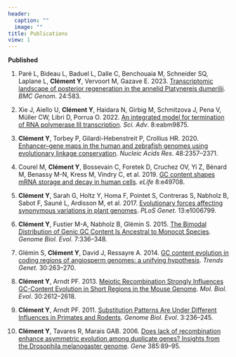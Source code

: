 ```yaml
---
header:
  caption: ""
  image: ""
title: Publications
view: 1
---
```



**Published**

1. Paré L, Bideau L, Baduel L, Dalle C, Benchouaia M, Schneider SQ, Laplane L, **Clément Y**, Vervoort M, Gazave E. 2023. <a href="/pubs/Pare_2023_BMCGenom.pdf" target="_blank">Transcriptomic landscape of posterior regeneration in the annelid Platynereis dumerilii</a>. *BMC Genom*. 24:583.

1. Xie J, Aiello U, **Clément Y**, Haidara N, Girbig M, Schmitzova J, Pena V, Müller CW, Libri D, Porrua O. 2022. <a href="/pubs/Xie_2022_SciAdv.pdf" target="_blank">An integrated model for termination of RNA polymerase III transcription</a>. *Sci. Adv*. 8:eabm9875.

1. **Clément Y**, Torbey P, Gilardi-Hebenstreit P, Crollius HR. 2020. <a href="/pubs/Clement_2020_NAR.pdf" target="_blank">Enhancer–gene maps in the human and zebrafish genomes using evolutionary linkage conservation</a>. *Nucleic Acids Res*. 48:2357–2371.

1. Courel M, **Clément Y**, Bossevain C, Foretek D, Cruchez OV, Yi Z, Bénard M, Benassy M-N, Kress M, Vindry C, et al. 2019. <a href="/pubs/Courel_2019_eLife.pdf" target="_blank">GC content shapes mRNA storage and decay in human cells</a>. *eLife* 8:e49708.

1. **Clément Y**, Sarah G, Holtz Y, Homa F, Pointet S, Contreras S, Nabholz B, Sabot F, Sauné L, Ardisson M, et al. 2017. <a href="/pubs/Clement_2017_PLoSGenet.pdf" target="_blank">Evolutionary forces affecting synonymous variations in plant genomes</a>. *PLoS Genet*. 13:e1006799.

1. **Clément Y**, Fustier M-A, Nabholz B, Glémin S. 2015. <a href="/pubs/Clement_2015_GBE.pdf" target="_blank">The Bimodal Distribution of Genic GC Content Is Ancestral to Monocot Species</a>. *Genome Biol. Evol*. 7:336–348.

1. Glémin S, **Clément Y**, David J, Ressayre A. 2014. <a href="/pubs/Glemin_2014_TIG.pdf" target="_blank">GC content evolution in coding regions of angiosperm genomes: a unifying hypothesis</a>. *Trends Genet*. 30:263–270.

1. **Clément Y**, Arndt PF. 2013. <a href="/pubs/Clement_2013_MBE.pdf" target="_blank">Meiotic Recombination Strongly Influences GC-Content Evolution in Short Regions in the Mouse Genome</a>. *Mol. Biol. Evol*. 30:2612–2618.

2. **Clément Y**, Arndt PF. 2011. <a href="/pubs/Clement_2011_GBE.pdf" target="_blank">Substitution Patterns Are Under Different Influences in Primates and Rodents</a>. *Genome Biol. Evol*. 3:236–245.

1. **Clément Y**, Tavares R, Marais GAB. 2006. <a href="/pubs/Clement_2006_Gene.pdf" target="_blank">Does lack of recombination enhance asymmetric evolution among duplicate genes? Insights from the Drosophila melanogaster genome</a>. *Gene* 385:89–95.

